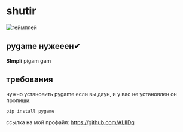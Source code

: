 # shutir
![геймплей](https://cs6.pikabu.ru/avatars/429/v429698-911620774.jpg)

## pygame нужееен✔

**SImpli** pigam gam
## требования
нужно установить pygame
если вы даун, и у вас не установлен он пропиши:
```
pip install pygame
```

ссылка на мой профайл: <https://github.com/ALIIDq>
